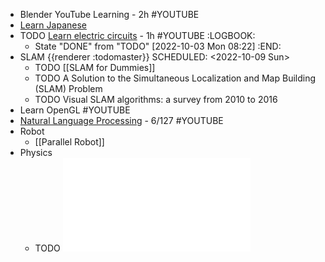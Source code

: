 - Blender YouTube Learning - 2h #YOUTUBE
- [Learn Japanese](https://www.bilibili.com/video/BV1Bp4y1D747?p=3&vd_source=aac45769b283cc78280d210e6f7723e5)
- TODO [Learn electric circuits](https://www.youtube.com/playlist?list=PL9F74AFA03AA06A11) - 1h #YOUTUBE
  :LOGBOOK:
  * State "DONE" from "TODO" [2022-10-03 Mon 08:22]
  :END:
- SLAM {{renderer :todomaster}}
  SCHEDULED: <2022-10-09 Sun>
	- TODO [[SLAM for Dummies]]
	- TODO A Solution to the Simultaneous Localization and Map Building (SLAM) Problem
	- TODO Visual SLAM algorithms: a survey from 2010 to 2016
- Learn OpenGL #YOUTUBE
- [Natural Language Processing](https://www.youtube.com/watch?v=oWsMIW-5xUc&list=PLLssT5z_DsK8HbD2sPcUIDfQ7zmBarMYv) - 6/127 #YOUTUBE
- Robot
	- [[Parallel Robot]]
- Physics
	- TODO ![Fundamentals of Physics Mechanics Relativity and Thermodynamics](041-Fundamentals-of-Physics-Mechanics-Relativity-and-Thermodynamics-R.-Shankar-Edisi-1-2014.pdf)